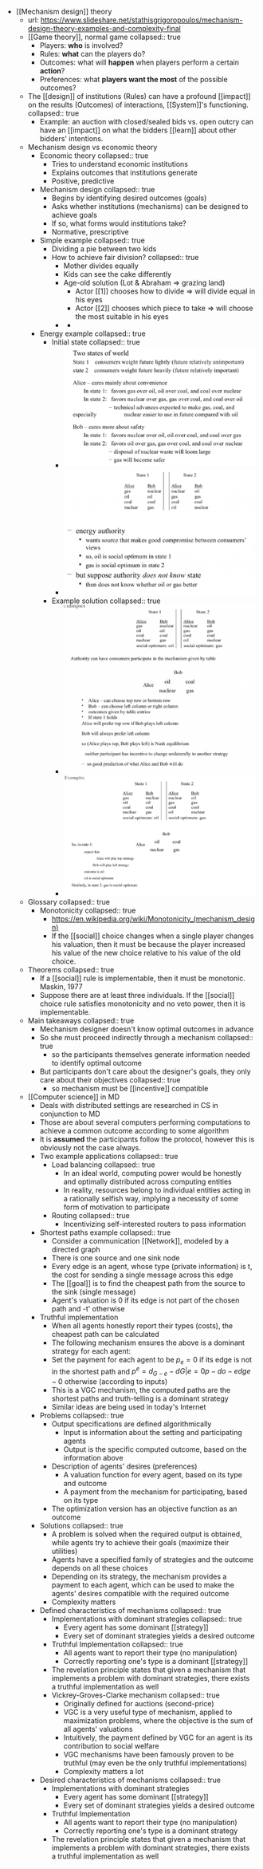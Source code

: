 - [[Mechanism design]] theory
	- url: https://www.slideshare.net/stathisgrigoropoulos/mechanism-design-theory-examples-and-complexity-final
	- [[Game theory]], normal game
	  collapsed:: true
		- Players: **who** is involved?
		- Rules: **what** can the players do?
		- Outcomes: what will **happen** when players perform a certain **action**?
		- Preferences: what **players want the most** of the possible outcomes?
	- The [[design]] of institutions (Rules) can have a profound [[impact]] on the results (Outcomes) of interactions, [[System]]'s functioning.
	  collapsed:: true
		- Example: an auction with closed/sealed bids vs. open outcry can have an [[impact]] on what the bidders [[learn]] about other bidders' intentions.
	- Mechanism design vs economic theory
		- Economic theory
		  collapsed:: true
			- Tries to understand economic institutions
			- Explains outcomes that institutions generate
			- Positive, predictive
		- Mechanism design
		  collapsed:: true
			- Begins by identifying desired outcomes (goals)
			- Asks whether institutions (mechanisms) can be designed to achieve goals
			- If so, what forms would institutions take?
			- Normative, prescriptive
		- Simple example
		  collapsed:: true
			- Dividing a pie between two kids
			- How to achieve fair division?
			  collapsed:: true
				- Mother divides equally
				- Kids can see the cake differently
				- Age-old solution (Lot & Abraham => grazing land)
					- Actor [[1]] chooses how to divide => will divide equal in his eyes
					- Actor [[2]] chooses which piece to take => will choose the most suitable in his eyes
				-
					-
		- Energy example
		  collapsed:: true
			- Initial state
			  collapsed:: true
				- ![image.png](../assets/image_1660908324269_0.png)
				- ![image.png](../assets/image_1660908343427_0.png)
			- Example solution
			  collapsed:: true
				- ![image.png](../assets/image_1660908368957_0.png)
				- ![image.png](../assets/image_1660908403697_0.png)
	- Glossary
	  collapsed:: true
		- Monotonicity
		  collapsed:: true
			- https://en.wikipedia.org/wiki/Monotonicity_(mechanism_design)
			- If the [[social]] choice changes when a single player changes his valuation, then it must be because the player increased his value of the new choice relative to his value of the old choice.
	- Theorems
	  collapsed:: true
		- If a [[social]] rule is implementable, then it must be monotonic. Maskin, 1977
		- Suppose there are at least three individuals. If the [[social]] choice rule satisfies monotonicity and no veto power, then it is implementable.
	- Main takeaways
	  collapsed:: true
		- Mechanism designer doesn't know optimal outcomes in advance
		- So she must proceed indirectly through a mechanism
		  collapsed:: true
			- so the participants themselves generate information needed to identify optimal outcome
		- But participants don't care about the designer's goals, they only care about their objectives
		  collapsed:: true
			- so mechanism must be [[incentive]] compatible
	- [[Computer science]] in MD
		- Deals with distributed settings are researched in CS in conjunction to MD
		- Those are about several computers performing computations to achieve a common outcome according to some algorithm
		- It is **assumed** the participants follow the protocol, however this is obviously not the case always.
		- Two example applications
		  collapsed:: true
			- Load balancing
			  collapsed:: true
				- In an ideal world, computing power would be honestly and optimally distributed across computing entities
				- In reality, resources belong to individual entities acting in a rationally selfish way, implying a necessity of some form of motivation to participate
			- Routing
			  collapsed:: true
				- Incentivizing self-interested routers to pass information
		- Shortest paths example
		  collapsed:: true
			- Consider a communication [[Network]], modeled by a directed graph
			- There is one source and one sink node
			- Every edge is an agent, whose type (private information) is t, the cost for sending a single message across this edge
			- The [[goal]] is to find the cheapest path from the source to the sink (single message)
			- Agent's valuation is 0 if its edge is not part of the chosen path and -t' otherwise
		- Truthful implementation
			- When all agents honestly report their types (costs), the cheapest path can be calculated
			- The following mechanism ensures the above is a dominant strategy for each agent:
			- Set the payment for each agent to be $p_e=0$ if its edge is not in the shortest path and $p^e=d_{G-e}-d{G|e}=0 p-do-edge-0$ otherwise (according to inputs)
			- This is a VGC mechanism, the computed paths are the shortest paths and truth-telling is a dominant strategy
			- Similar ideas are being used in today's Internet
		- Problems
		  collapsed:: true
			- Output specifications are defined algorithmically
				- Input is information about the setting and participating agents
				- Output is the specific computed outcome, based on the information above
			- Description of agents' desires (preferences)
				- A valuation function for every agent, based on its type and outcome
				- A payment from the mechanism for participating, based on its type
			- The optimization version has an objective function as an outcome
		- Solutions
		  collapsed:: true
			- A problem is solved when the required output is obtained, while agents try to achieve their goals (maximize their utilities)
			- Agents have a specified family of strategies and the outcome depends on all these choices
			- Depending on its strategy, the mechanism provides a payment to each agent, which can be used to make the agents' desires compatible with the required outcome
			- Complexity matters
		- Defined characteristics of mechanisms
		  collapsed:: true
			- Implementations with dominant strategies
			  collapsed:: true
				- Every agent has some dominant [[strategy]]
				- Every set of dominant strategies yields a desired outcome
			- Truthful Implementation
			  collapsed:: true
				- All agents want to report their type (no manipulation)
				- Correctly reporting one's type is a dominant [[strategy]]
			- The revelation principle states that given a mechanism that implements a problem with dominant strategies, there exists a truthful implementation as well
			- Vickrey-Groves-Clarke mechanism
			  collapsed:: true
				- Originally defined for auctions (second-price)
				- VGC is a very useful type of mechanism, applied to maximization problems, where the objective is the sum of all agents' valuations
				- Intuitively, the payment defined by VGC for an agent is its contribution to social welfare
				- VGC mechanisms have been famously proven to be truthful (may even be the only truthful implementations)
				- Complexity matters a lot
		- Desired characteristics of mechanisms
		  collapsed:: true
			- Implementations with dominant strategies
				- Every agent has some dominant [[strategy]]
				- Every set of dominant strategies yields a desired outcome
			- Truthful Implementation
				- All agents want to report their type (no manipulation)
				- Correctly reporting one's type is a dominant strategy
			- The revelation principle states that given a mechanism that implements a problem with dominant strategies, there exists a truthful implementation as well